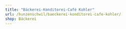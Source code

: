 ```yaml
---
title: "Bäckerei-Konditorei-Café Kohler"
url: /hunzenschwil/baeckerei-konditorei-cafe-kohler/
shop: Bäckerei
---
```

